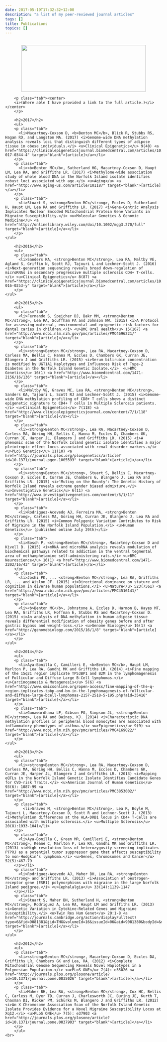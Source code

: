 ```yaml
---
date: 2017-05-19T17:32:32+12:00
description: "a list of my peer-reviewed journal articles"
tags: []
title: Publications
topics: []
---
```

<br>

<div>
		<center>
		<a href="https://scholar.google.co.nz/citations?user=iEhBavEAAAAJ&hl=en" target="blank"><img src="https://drive.google.com/uc?id=0B-V32YNJHBSgNDJUR2o3YXlRYnM" width="400" height="150"></a>
		</center>

		<p class="tab"><center>
		<i>(Where able I have provided a link to the full article.)</i></center>
		</p>

		<h2>2017</h2>
		<ul>
		<p class="tab">
		  <li>Macartney-Coxson D, <b>Benton MC</b>, Blick R, Stubbs RS, Hagan RD, and Langston MA. (2017) <i>Genome-wide DNA methylation analysis reveals loci that distinguish different types of adipose tissue in obese individuals.</i> <u>Clinical Epigenetics</u> 9(48) <a href="https://clinicalepigeneticsjournal.biomedcentral.com/articles/10.1186/s13148-017-0344-4" target="blank">[article]</a></li>
		</p>
		<p class="tab">
		  <li><b>Benton MC</b>, Sutherland HG, Macartney-Coxson D, Haupt LM, Lea RA, and Griffiths LR. (2017) <i>Methylome-wide association study of whole blood DNA in the Norfolk Island isolate identifies robust loci associated with age.</i> <u>Aging</u> <a href="http://www.aging-us.com/article/101187" target="blank">[article]</a></li>
		</p> 
		<p class="tab">
		  <li>Stuart S, <strong>Benton MC</strong>, Eccles D, Sutherland H, Haupt LM, Lea RA and Griffiths LR. (2017) <i>Gene-Centric Analysis Implicates Nuclear Encoded Mitochondrial Protein Gene Variants in Migraine Susceptibility.</i> <u>Molecular Genetics & Genomic Medicine</u> <a href="http://onlinelibrary.wiley.com/doi/10.1002/mgg3.270/full" target="blank">[article]</a></li>
		</p> 
    </ul>

		<h2>2016</h2>
		<ul>
		<p class="tab">
		  <li>Sanders KA, <strong>Benton MC</strong>, Lea RA, Maltby VE, Agland S, Griffin N, Scott RJ, Tajouri L and Lechner-Scott J. (2016) <i>Next-generation sequencing reveals broad down-regulation of microRNAs in secondary progressive multiple sclerosis CD4+ T-cells.</i> <u>Clinical Epigenetics</u> 8(87) <a href="https://clinicalepigeneticsjournal.biomedcentral.com/articles/10.1186/s13148-016-0253-y" target="blank">[article]</a></li>
		</p>
    </ul>

		<h2>2015</h2>
		<ul>
		<p class="tab">
		  <li>Fernando S, Speicher DJ, Bakr MM, <strong>Benton MC</strong>, Lea RA, Scuffham PA and Johnson NW. (2015) <i>A Protocol for assessing maternal, environmental and epigenetic risk factors for dental caries in children.</i> <u>BMC Oral Health</u> 15(167) <a href="http://www.ncbi.nlm.nih.gov/pmc/articles/PMC4696221/" target="blank">[article]</a></li>
		</p>
		<p class="tab">
		  <li><strong>Benton MC</strong>, Lea RA, Macartney-Coxson D, Carless MA, Bellis C, Hanna M, Eccles D, Chambers GK, Curran JE, Blangero J and Griffiths LR. (2015) <i>Serum bilirubin concentration is modified by UGT1A1 Haplotypes and Influences Risk of Type-2 Diabetes in the Norfolk Island Genetic Isolate.</i>  <u>BMC Genetics</u> 16(1) <a href="http://www.biomedcentral.com/1471-2156/16/136" target="blank">[article]</a></li>
		</p>
		<p class="tab">
		  <li>Maltby VE, Graves MC, Lea RA, <strong>Benton MC</strong>, Sanders KA, Tajouri L, Scott RJ and Lechner-Scott J. (2015) <i>Genome-wide DNA methylation profiling of CD8+ T cells shows a distinct epigenetic signature to CD4+ T cells in Multiple Sclerosis patients.</i> <u>Clinical Epigenetics</u> 7(118) <a href="http://www.clinicalepigeneticsjournal.com/content/7/1/118" target="blank">[article]</a></li>
		</p>
		<p class="tab">
		  <li><strong>Benton MC</strong>, Lea RA, Macartney-Coxson D, Carless MA, Göring HH, Bellis C, Hanna M, Eccles D, Chambers GK, Curran JE, Harper JL, Blangero J and Griffiths LR. (2015) <i>A phenomic scan of the Norfolk Island genetic isolate identifies a major pleiotropic effect locus associated with renal disorder markers.</i>  <u>PLoS Genetics</u> 11(10) <a href="http://journals.plos.org/plosgenetics/article?id=10.1371/journal.pgen.1005593" target="blank">[article]</a></li>
		</p>
		<p class="tab">
		  <li><strong>Benton MC</strong>, Stuart S, Bellis C, Macartney-Coxson D, Eccles D, Curran JE, Chambers G, Blangero J, Lea RA and Griffiths LR. (2015) <i>'Mutiny on the Bounty': The Genetic History of Norfolk Island reveals extreme gender biased admixture.</i> <u>Investigative Genetics</u> 6(11) <a href="http://www.investigativegenetics.com/content/6/1/11" target="blank">[article]</a></li>
		</p>
		<p class="tab">
		  <li>Rodriguez-Acevedo AJ, Ferreira MA, <strong>Benton MC</strong>, Carless MA, Göring HH, Curran JE, Blangero J, Lea RA and Griffiths LR. (2015) <i>Common Polygenic Variation Contributes to Risk of Migraine in the Norfolk Island Population.</i> <u>Human Genetics</u> (published online July 29th)</li>
		</p>
		<p class="tab">
		  <li>Bosch P, <strong>Benton MC</strong>, Macartney-Coxson D and Kivell B. (2015) <i>mRNA and microRNA analysis reveals modulation of biochemical pathways related to addiction in the ventral tegmental area of methamphetamine self-administering rats.</i> <u>BMC Neuroscience</u> 16(1) <a href="http://www.biomedcentral.com/1471-2202/16/43" target="blank">[article]</a></li>
		</p>
		<p class="tab">
		  <li>Joshi PK, ... <strong>Benton MC</strong>, Lea RA, Griffiths LR, ... and Wislon JF. (2015) <i>Directional dominance on stature and cognition in diverse human populations.</i> <u>Nature</u> 523(7561) <a href="https://www.ncbi.nlm.nih.gov/pmc/articles/PMC4516141/" target="blank">[article]</a></li>
		</p>
		<p class="tab">
		  <li><b>Benton MC</b>, Johnstone A, Eccles D, Harmon B, Hayes MT, Lea RA, Griffiths LR, Hoffman E, Stubbs RS and Macartney-Coxson D. (2015) <i>An analysis of DNA methylation in human adipose tissue reveals differential modification of obesity genes before and after gastric bypass and weight-loss.</i> <u>Genome Biology</u> 16(1) <a href="http://genomebiology.com/2015/16/1/8" target="blank">[article]</a></li>
		</p>
    </ul>

		<h2>2014</h2>
		<ul>
		<p class="tab">
		  <li>Aya-Bonilla C, Camilleri E, <b>Benton MC</b>, Haupt LM, Marlton P, Lea RA, Gandhi MK and Griffiths LR. (2014) <i>Fine mapping of the 15q21 region implicate TP53BP1 and B2M in the lymphomagenesis of Follicular and Diffuse Large B-Cell lymphomas.</i> <u>Carcinogenesis & Mutagenesis</u> 5(6) <a href="http://www.omicsonline.org/open-access/fine-mapping-of-the-q-region-implicates-tpbp-and-bm-in-the-lymphomagenesis-of-follicular-and-diffuse-large-bcell-lymphomas-2157-2518-5-195.php?aid=35416" target="blank">[article]</a></li>
		</p>
		<p class="tab">
		  <li>Gunawardhana LP, Gibson PG, Simpson JL, <strong>Benton MC</strong>, Lea RA and Baines, KJ. (2014) <i>Characteristic DNA methylation profiles in peripheral blood monocytes are associated with inflammatory phenotypes of asthma.</i> <u>Epigenetics</u> 9(9) <a href="http://www.ncbi.nlm.nih.gov/pmc/articles/PMC4169022/" target="blank">[article]</a></li>
		</p>
    </ul>

		<h2>2013</h2>
		<ul>
		<p class="tab">
		  <li><strong>Benton MC</strong>, Lea RA, Macartney-Coxson D, Carless MA, Göring HH, Bellis C, Hanna M, Eccles D, Chambers GK, Curran JE, Harper JL, Blangero J and Griffiths LR. (2013) <i>Mapping eQTLs in the Norfolk Island Genetic Isolate Identifies Candidate Genes for CVD-risk Traits.</i> <u>American Journal of Human Genetics</u> 93(6): 1087-99 <a href="http://www.ncbi.nlm.nih.gov/pmc/articles/PMC3853002/" target="blank">[article]</a></li>
		</p>
		<p class="tab">
			<li>Graves M, <strong>Benton MC</strong>, Lea R, Boyle M, Tajouri L, Macartney-Coxson D, Scott R and Lechner-Scott J. (2013) <i>Methylation differences at the HLA-DRB1 locus in CD4+ T-Cells are associated with multiple sclerosis.</i> <u>Multiple Sclerosis</u> 20(8):1033-1041</li>
		</p>
		<p class="tab">
		  <li>Aya-Bonilla C, Green MR, Camilleri E, <strong>Benton MC</strong>, Keane C, Marlton P, Lea RA, Gandhi MK and Griffiths LR. (2013) <i>High resolution loss of heterozygosity screening implicates PTPRJ as a potential tumor suppressor gene that affects susceptibility to non-Hodgkin’s lymphoma.</i> <u>Genes, Chromosomes and Cancer</u> 52(5):467-79
		</p></li>
		<p class="tab">
		  <li>Rodriguez-Acevedo AJ, Maher BH, Lea RA, <strong>Benton MC</strong> and Griffiths LR. (2013) <i>Association of oestrogen-receptor gene (ESR1) polymorphisms with migraine in the large Norfolk Island pedigree.</i> <u>Cephalalgia</u> 33(14):1139-1147 
		</p></li>
		<p class="tab">
		  <li>Stuart S, Maher BH, Sutherland H, <strong>Benton MC</strong>, Rodriguez A, Lea RA, Haupt LM and Griffiths LR. (2013) <i>Genetic Variation in Cytokine-Related Genes and Migraine Susceptibility.</i> <u>Twin Res Hum Genet</u> 20:1-8 <a href="http://journals.cambridge.org/action/displayFulltext?type=6&fid=9081381&jid=THG&volumeId=16&issueId=06&aid=9081380&bodyId=&membershipNumber=&societyETOCSession=&fulltextType=RA&fileId=S1832427413000637" target="blank">[article]</a></li>
		</p>
    </ul>

		<h2>2012</h2>
		<ul>
		<p class="tab">
		  <li><strong>Benton MC</strong>, Macartney-Coxson D, Eccles DA, Griffiths LR, Chambers GK and Lea, RA. (2012) <i>Complete Mitochondrial Genome Sequencing Reveals Novel Haplotypes in a Polynesian Population.</i> <u>PLoS ONE</u> 7(4): e35026 <a href="http://journals.plos.org/plosone/article?id=10.1371/journal.pone.0035026" target="blank">[article]</a></li>
		</p>
		<p class="tab">
		  <li>Maher BH, Lea RA, <strong>Benton MC</strong>, Cox HC, Bellis C, Carless M, Dyer TD, Curran J, Charlesworth JC, Buring JE, Kurth T, Chasman DI, Ridker PM, Schürks M, Blangero J and Griffiths LR. (2012) <i>An X Chromosome Association Scan of the Norfolk Island Genetic Isolate Provides Evidence for a Novel Migraine Susceptibility Locus at Xq12.</i> <u>PLoS ONE</u> 7(5): e37903 <a href="http://journals.plos.org/plosone/article?id=10.1371/journal.pone.0037903" target="blank">[article]</a></li> 
		</p>
		</ul>
    <br>
</div>